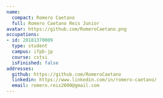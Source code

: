 ```yaml
---
name:
  compact: Romero Caetano
  full: Romero Caetano Reis Junior
avatar: https://github.com/RomeroCaetano.png
occupations:
- id: 20181370009
  type: student
  campus: ifpb-jp
  course: cstsi
  isFinished: false
addresses:
  github: https://github.com/RomeroCaetano
  linkedin: https://www.linkedin.com/in/romero-caetano/
  email: romero.reis2000@gmail.com
---
```


